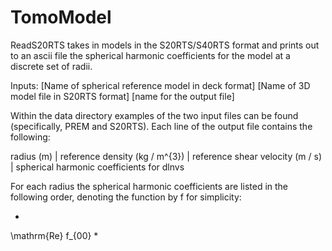 # TomoModel

ReadS20RTS takes in models in the S20RTS/S40RTS format and prints out to an ascii file the spherical harmonic coefficients for the model at a discrete set of radii. 

Inputs: [Name of spherical reference model in deck format] [Name of 3D model file in S20RTS format] [name for the output file]

Within the data directory examples of the two input files can be found (specifically, PREM and S20RTS). Each line of the output file contains the following:

radius (m)  | reference density (kg / m^{3}) | reference shear velocity (m / s) | spherical harmonic coefficients for dlnvs 

For each radius the spherical harmonic coefficients are listed in the following order, denoting the function by f for simplicity:

*
\mathrm{Re} f_{00}
*
